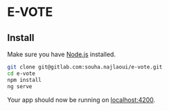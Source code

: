 # E-VOTE

## Install

Make sure you have [Node.js](http://nodejs.org/) installed.

```sh
git clone git@gitlab.com:souha.najlaoui/e-vote.git
cd e-vote
npm install
ng serve
```

Your app should now be running on [localhost:4200](http://localhost:4200/).
